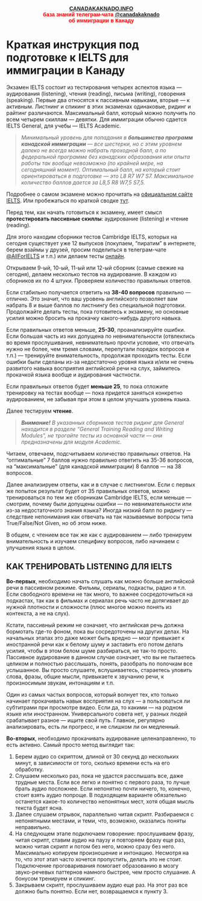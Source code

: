 <p style="color:red; font-family:arial; font-weight:800; text-align:center; font-size:1em; "><a href="http://canadakaknado.info">CANADAKAKNADO.INFO</a><br>база знаний телеграм-чата <a href="https://t.me/canadakaknado">@canadakaknado</a><br>об иммиграции в Канаду</p>

# __Краткая инструкция под подготовке к IELTS для иммиграции в Канаду__

Экзамен IELTS состоит из тестирования четырех аспектов языка — аудирования (listening), чтения (reading), письма (writing), говорения (speaking). Первые два относятся к пассивным навыками, вторые — к активным. Листнинг и спикинг в этих экзаменах одинаковые, ридинг и райтинг различаются. Максимальный балл, который можно получить по всем четырем скиллам — девятки. Для иммиграции обычно сдается IELTS General, для учебы — IELTS Academic.

> *Минимальный уровень для попадания в __большинство программ канадской иммиграции__ — все шестерки, но с этим уровнем далеко не всегда можно набрать проходной балл, а по федеральной программе без канадских образования или опыта работы так вообще невозможно (по крайней мере, на сегодняшний момент). Оптимальный балл, на который стоит ориентироваться в подготовке — это L8 R7 W7 S7. Максимальное количество баллов дается за L8,5 R8 W7,5 S7,5.*

Подробнее о самом экзамене можно прочитать на [официальном сайте IELTS](https://www.ielts.org/about-the-test/test-format-in-detail). Или пробежаться по краткой сводке [тут](http://www.medvedneo.com/archives/2950).

Перед тем, как начать готовиться к экзамену, имеет смысл __протестировать пассивные скиллы__: аудирование (listening) и чтение (reading).

Для этого находим сборники тестов Cambridge IELTS, которых на сегодня существует уже 12 выпусков (покупаем, “пиратим” в интернете, берем взаймы у друзей, просим поделиться в телеграм-чате [@AllForIELTS](https://t.me/@allforielts) и т.п.) или делаем тесты [онлайн](http://ieltsonlinetests.com/catalogue).

Открываем 9-ый, 10-ый, 11-ый или 12-ый сборник (самые свежие на сегодня), делаем несколько тестов на аудирование. В каждом из сборников их по 4 штуки. Проверяем количество правильных ответов.

Если стабильно получается ответить на __38-40 вопросов__ правильно — отлично. Это значит, что ваш уровень английского позволяет вам набрать 8 и выше баллов по листнингу без специальной подготовки. Продолжайте делать тесты, пока готовитесь к экзамену, но основные усилия можно бросить на прокачку какого-нибудь другого навыка.

Если правильных ответов меньше, __25-30__, проанализируйте ошибки. Если большая часть из них допущена по невнимательности (отвлеклись во время прослушивания, невнимательно прочти условие, что отвечать нужно не более, чем тремя словами, перепутали порядок вопросов и т.п.) — тренируйте внимательность, продолжая проходить тесты. Если ошибки были сделаны из-за недостаточно уровня языка и/или не очень развитого навыка восприятия английской речи на слух, займитесь прокачкой языка вообще и аудирования частности.

Если правильных ответов будет __меньше 25__, то пока отложите тренировку на тестах вообще — пока придется заняться конкретно аудированием, не забывая при этом в целом улучшать уровень языка.

Далее тестируем __чтение__. 

> *__Внимание!__ В указанных сборников тестов ридинг для General находится в разделе “General Training Reading and Writing Modules”, не трогайте тесты из основной части — они предназначены для модуля Academic.*

Читаем, отвечаем, подсчитываем количество правильных ответов. На “оптимальные” 7 баллов нужно правильно ответить на 35-36 вопросов, на “максимальные” (для канадской иммиграции) 8 баллов — на 38 вопросов.

Далее анализируем ответы, как и в случае с листнингом. Если с первых же попыток результат будет от 35 правильных ответов, можно тренироваться по тем же сборникам Cambridge IELTS, если меньше — смотрим, почему были допущены ошибки — по невнимательности или из-за недостаточного знания языка? Иногда низкий балл по ридингу — следствие непонимания как отвечать на так называемые вопросы типа True/False/Not Given, но об этом ниже.

В общем, с чтением все так же как с аудированием — либо тренируем внимательность и изучаем специфику вопросов, либо начинаем с улучшения языка в целом.

## __КАК ТРЕНИРОВАТЬ LISTENING ДЛЯ IELTS__

__Во-первых__, необходимо начать слушать как можно больше английской речи в пассивном режиме. Фильмы, сериалы, подкасты, радио и т.п. Если свободного времени не так много, то важнее сосредоточиться на подкастах, так как в фильмах и сериалах речь часто не дотягивает до нужной плотности и сложности (плюс многое можно понять из контекста, а не на слух).

Кстати, пассивный режим не означает, что английская речь должна бормотать где-то фоном, пока вы сосредоточены на других делах. На начальных этапах это даже может быть вредно — мозг привыкает к иностранной речи как к белому шуму и заставить его потом делать усилия, чтобы в этом белом шуме разбираться, не так-то просто. Пассивное аудирование в данном случае означает, что вы не пытаетесь целиком и полностью расслышать, понять, разобрать по полочкам все услышанное. Вы просто слушаете, вслушиваетесь, стараетесь уловить слова, фразы, общие мысли, привыкаете к звучанию речи, к произносимым звукам, интонациям и т.п.

Один из самых частых вопросов, который волнует тех, кто только начинает прокачивать навык восприятия на слух — а пользоваться ли субтитрами при просмотре видео. Если да, то какими — на родном языке или иностранном. Универсального совета нет, у разных людей срабатывает разное — ищите свой путь. Главное, регулярно анализировать, есть ли прогресс, и не слишком ли он медленный.

__Во-вторых__, необходимо прокачивать аудирование целенаправленно, то есть активно. Самый просто метод выглядит так:

1. Берем аудио со скриптом, длиной от 30 секунд до нескольких минут, в зависимости от того, сколько времени есть на его обработку.
2. Слушаем несколько раз, пока не удастся расслышать все, даже трудные места. Если все легко и понятно с первого раза, то лучше брать аудио посложнее. Если непонятно почти ничего, то, конечно, стоит взять аудио попроще. В подходящем варианте обязательно останется какое-то количество непонятных мест, хотя общая мысль текста будет ясна.
3. Далее слушаем отрывок, параллельно читая скрипт. Разбираемся с непонятными местами, и теми, что, возможно, оказались поняты неправильно.
4. На следующем этапе подключаем говорение: прослушиваем фразу, читая скрипт, ставим аудио на паузу и повторяем фразу еще раз, можно читая скрипт и потом без него, можно сразу без него. Максимально копируем произношение и интонацию. Несмотря на то, что этот этап часто хочется пропустить, делать это не стоит. Подключение проговаривания помогает образованию в мозгу звуко-речевых паттернов намного быстрее, чем просто слушание. А бонусом тренируем и спикинг.
5. Закрываем скрипт, прослушиваем аудио еще раз. На этот раз все должно быть понятно. Если нет, возвращаемся к пункту 3.

